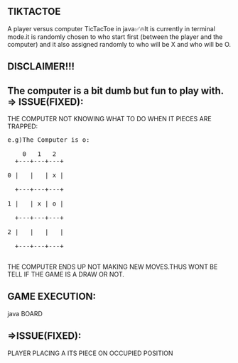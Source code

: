 
TIKTACTOE
-----------
A player versus computer TicTacToe in java✅🔥It is currently in terminal mode.it is randomly chosen to who start first (between the player and the computer) and it also assigned randomly to who will be X and who will be O.<br>

DISCLAIMER!!!
-------------
The computer is a bit dumb but fun to play with.<br>
=> ISSUE(FIXED):
------------------
THE COMPUTER NOT KNOWING WHAT TO DO WHEN IT PIECES ARE TRAPPED:
<pre>
e.g)The Computer is o:
    
    0   1   2
  +---+---+---+ <br>
0 |   |   | x | <br>
  +---+---+---+ <br>
1 |   | x | o | <br>
  +---+---+---+ <br>
2 |   |   |   | <br>
  +---+---+---+ <br>
</pre>
  THE COMPUTER ENDS UP NOT MAKING NEW MOVES.THUS WONT BE TELL IF THE GAME IS A DRAW OR NOT.
  
  GAME EXECUTION:
  --------------
  java BOARD
  
=>ISSUE(FIXED):
-----------------
PLAYER PLACING A ITS PIECE ON OCCUPIED POSITION

